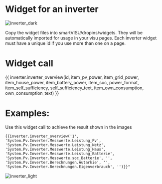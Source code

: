 # Widget for an inverter

![inverter_dark](https://github.com/gruberth/widgets/assets/36001771/18567cbd-803c-4574-b7b9-e98e1e5e499b)

Copy the widget files into smartVISU/dropins/widgets. They will be automatically imported for usage in your visu pages. Each inverter widget must have a unique id if you use more than one on a page.

# Widget call
{{ inverter.inverter_overview(id, item_pv_power, item_grid_power, item_house_power, item_battery_power, item_soc, power_format, item_self_sufficiency, self_sufficiency_text, item_own_consumption, own_consumption_text) }}


# Examples: 
Use this widget call to achieve the result shown in the images
```
{{inverter.inverter_overview('1', 'System.Pv.Inverter.Messwerte.Leistung_Pv', 'System.Pv.Inverter.Messwerte.Leistung_Netz', 'System.Pv.Inverter.Messwerte.Leistung_Haus', 'System.Pv.Inverter.Messwerte.Leistung_Batterie', 'System.Pv.Inverter.Messwerte.soc_Batterie', '', 'System.Pv.Inverter.Berechnungen.Autarkie', '', 'System.Pv.Inverter.Berechnungen.Eigenverbrauch', '')}}"
```

![inverter_light](https://github.com/gruberth/widgets/assets/36001771/640867f2-a3dd-40fe-8691-dd675ca12697)
